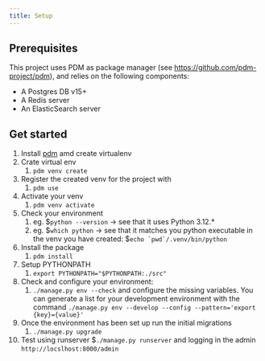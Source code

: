 ```yaml
---
title: Setup
---
```


## Prerequisites

This project uses PDM as package manager (see https://github.com/pdm-project/pdm),
and relies on the following components:

- A Postgres DB v15+
- A Redis server
- An ElasticSearch server


## Get started

1. Install [pdm](https://github.com/pdm-project/pdm#installation) amd create virtualenv
1. Crate virtual env
   1. `pdm venv create`
1. Register the created venv for the project with 
   1. `pdm use` 
1. Activate your venv 
   1. `pdm venv activate`
1. Check your environment
   1. eg. $`python --version` -> see that it uses Python 3.12.*
   1. eg. $`which python` -> see that it matches you python executable in the venv you have created: $```echo `pwd`/.venv/bin/python```
1. Install the package
   1. `pdm install`
1. Setup PYTHONPATH
   1. `export PYTHONPATH="$PYTHONPATH:./src"`
1. Check and configure your environment: 
   1. `./manage.py env --check` and configure the missing variables.
      You can generate a list for your development environment with the command `./manage.py env --develop --config --pattern='export {key}={value}'`
1. Once the environment has been set up run the initial migrations
   1. `./manage.py upgrade`
1. Test using runserver $`./manage.py runserver` and logging in the admin `http://locslhost:8000/admin`
